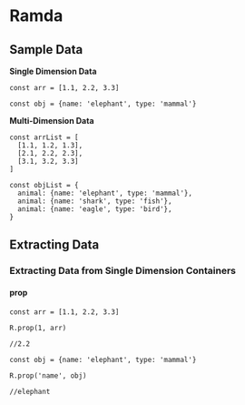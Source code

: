 # Ramda

## Sample Data

**Single Dimension Data**
```
const arr = [1.1, 2.2, 3.3]

const obj = {name: 'elephant', type: 'mammal'}
```
**Multi-Dimension Data**
```
const arrList = [
  [1.1, 1.2, 1.3],
  [2.1, 2.2, 2.3],
  [3.1, 3.2, 3.3]
]

const objList = {
  animal: {name: 'elephant', type: 'mammal'},
  animal: {name: 'shark', type: 'fish'},
  animal: {name: 'eagle', type: 'bird'},
}
```

## Extracting Data

### Extracting Data from Single Dimension Containers

#### prop
```
const arr = [1.1, 2.2, 3.3]

R.prop(1, arr)

//2.2
```
```
const obj = {name: 'elephant', type: 'mammal'}

R.prop('name', obj)

//elephant
```


<!--stackedit_data:
eyJoaXN0b3J5IjpbNTk4OTkxNDIwLC0xMTAxNDY0ODAwLC00Mj
I5MDU3NjUsLTExMzIxOTM3Nl19
-->